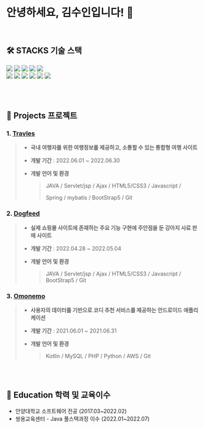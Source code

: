 # 안녕하세요, 김수인입니다! 👋

<br/>


  ## 🛠️ STACKS 기술 스택 
  
<img src="https://img.shields.io/badge/JAVA-F47D31?style=for-the-badge"/> <img src="https://img.shields.io/badge/Kotlin-7F52FF?style=for-the-badge&logo=Kotlin&logoColor=white"/> <img src="https://img.shields.io/badge/Spring-6DB33F?style=for-the-badge&logo=Spring&logoColor=white"/>  <img src="https://img.shields.io/badge/Oracle-F80000?style=for-the-badge&logo=Oracle&logoColor=white"/> <img src="https://img.shields.io/badge/Mybatis-26689A?style=for-the-badge"/> <br>
  <img src="https://img.shields.io/badge/Javascript-F7DF1E?style=for-the-badge&logo=JavaScript&logoColor=white"/> <img src="https://img.shields.io/badge/HTML5-E34F26?style=for-the-badge&logo=HTML5&logoColor=white"/> <img src="https://img.shields.io/badge/CSS3-1572B6?style=for-the-badge&logo=CSS3&logoColor=white"/> <img src="https://img.shields.io/badge/Ajax-40AEF0?style=for-the-badge"/> <img src="https://img.shields.io/badge/Apache Tomcat-F8DC75?style=for-the-badge&logo=ApacheTomcat&logoColor=white"/> <img src="https://img.shields.io/badge/Git-181717?style=for-the-badge&logo=GitHub&logoColor=white"/>

<br/><br/>

## 📌 Projects 프로젝트
### 1. [Travles][TravelsLink] 
[TravelsLink]: https://github.com/sususuoin/Travels

> * **국내 여행자를 위한 여행정보를 제공하고, 소통할 수 있는 통합형 여행 사이트**
> 
> * **개발 기간** : 2022.06.01 ~ 2022.06.30
> 
> * **개발 언어 및 환경**  
> 
>   >JAVA / Servlet/jsp /  Ajax /  HTML5/CSS3 /  Javascript / 
>   >
>   >Spring /  mybatis /  BootStrap5 /  Git




### 2. [Dogfeed][DogfeedLink]
[DogfeedLink]: https://github.com/sususuoin/DogFeed

> * **실제 쇼핑몰 사이트에 존재하는 주요 기능 구현에 주안점을 둔 강아지 사료 판매 사이트**
> 
> * **개발 기간** : 2022.04.28 ~ 2022.05.04
> 
> * **개발 언어 및 환경**  
>   >JAVA  /  Servlet/jsp / Ajax / HTML5/CSS3 / Javascript / BootStrap5 / Git




### 3. [Omonemo][OmonemoLink]
[OmonemoLink]: https://github.com/sususuoin/Omonemo

> * **사용자의 데이터를 기반으로 코디 추천 서비스를 제공하는 안드로이드 애플리케이션**
> 
> * **개발 기간** : 2021.06.01 ~ 2021.06.31
> 
> * **개발 언어 및 환경**  
>   >Kotlin / MySQL / PHP / Python / AWS / Git

<br/><br/>

  
## 🏫 Education 학력 및 교육이수
* 안양대학교 소프트웨어 전공 (2017.03~2022.02) 
* 쌍용교육센터 - Java 풀스택과정 이수 (2022.01~2022.07) 
<br/><br/>



